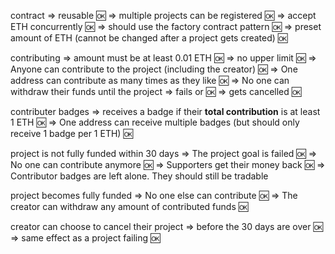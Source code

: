 contract 
        => reusable                                                                                     🆗
        => multiple projects can be registered                                                          🆗
        => accept ETH concurrently                                                                      🆗
        => should use the factory contract pattern                                                      🆗
        => preset amount of ETH (cannot be changed after a project gets created)                        🆗

contributing
        => amount must be at least 0.01 ETH                                                             🆗
        => no upper limit                                                                               🆗
        => Anyone can contribute to the project (including the creator)                                 🆗
        => One address can contribute as many times as they like                                        🆗
        => No one can withdraw their funds until the project  => fails or                               🆗
                                                              => gets cancelled                         🆗

contributer badges
        => receives a badge if their **total contribution** is at least 1 ETH                           🆗
        => One address can receive multiple badges (but should only receive 1 badge per 1 ETH)          🆗

project is not fully funded within 30 days
        => The project goal is failed                                                                   🆗
        => No one can contribute anymore                                                                🆗
        => Supporters get their money back                                                              🆗
        => Contributor badges are left alone. They should still be tradable                             

project becomes fully funded
        => No one else can contribute                                                                   🆗
        => The creator can withdraw any amount of contributed funds                                     🆗

creator can choose to cancel their project 
        => before the 30 days are over                                                                  🆗
        => same effect as a project failing                                                             🆗

